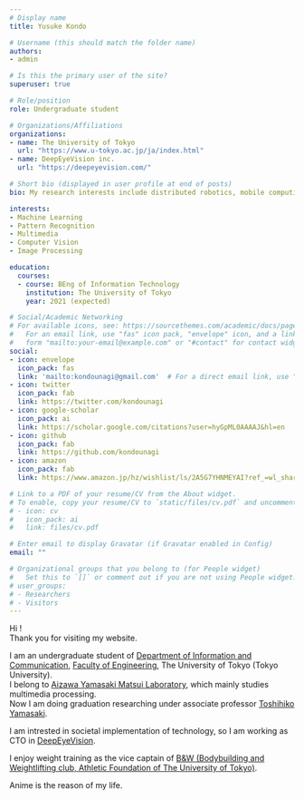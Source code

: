 ```yaml
---
# Display name
title: Yusuke Kondo

# Username (this should match the folder name)
authors:
- admin

# Is this the primary user of the site?
superuser: true

# Role/position
role: Undergraduate student

# Organizations/Affiliations
organizations:
- name: The University of Tokyo
  url: "https://www.u-tokyo.ac.jp/ja/index.html"
- name: DeepEyeVision inc.
  url: "https://deepeyevision.com/"

# Short bio (displayed in user profile at end of posts)
bio: My research interests include distributed robotics, mobile computing and programmable matter.

interests:
- Machine Learning
- Pattern Recognition
- Multimedia
- Computer Vision
- Image Processing

education:
  courses:
  - course: BEng of Information Technology
    institution: The University of Tokyo
    year: 2021 (expected)

# Social/Academic Networking
# For available icons, see: https://sourcethemes.com/academic/docs/page-builder/#icons
#   For an email link, use "fas" icon pack, "envelope" icon, and a link in the
#   form "mailto:your-email@example.com" or "#contact" for contact widget.
social:
- icon: envelope
  icon_pack: fas
  link: 'mailto:kondounagi@gmail.com'  # For a direct email link, use "mailto:test@example.org".
- icon: twitter
  icon_pack: fab
  link: https://twitter.com/kondounagi
- icon: google-scholar
  icon_pack: ai
  link: https://scholar.google.com/citations?user=hyGpML0AAAAJ&hl=en
- icon: github
  icon_pack: fab
  link: https://github.com/kondounagi
- icon: amazon
  icon_pack: fab
  link: https://www.amazon.jp/hz/wishlist/ls/2A5G7YHNMEYAI?ref_=wl_share

# Link to a PDF of your resume/CV from the About widget.
# To enable, copy your resume/CV to `static/files/cv.pdf` and uncomment the lines below.
# - icon: cv
#   icon_pack: ai
#   link: files/cv.pdf

# Enter email to display Gravatar (if Gravatar enabled in Config)
email: ""

# Organizational groups that you belong to (for People widget)
#   Set this to `[]` or comment out if you are not using People widget.
# user_groups:
# - Researchers
# - Visitors
---
```


Hi !  
Thank you for visiting my website.

I am an undergraduate student of [Department of Information and Communication](https://www.ee.t.u-tokyo.ac.jp/j/), 
[Faculty of Engineering](https://www.t.u-tokyo.ac.jp/foe/index.html), The University of Tokyo (Tokyo University).  
I belong to [Aizawa Yamasaki Matsui Laboratory](http://www.hal.t.u-tokyo.ac.jp/lab/en/index_1.xhtml), which mainly studies multimedia processing.  
Now I am doing graduation researching under associate professor [Toshihiko Yamasaki](https://www.hal.t.u-tokyo.ac.jp/~yamasaki/index-e.html).

I am intrested in societal implementation of technology, so I am working as CTO in [DeepEyeVision](https://deepeyevision.com).

I enjoy weight training as the vice captain of [B&W (Bodybuilding and Weightlifting club, Athletic Foundation of The University of Tokyo)](http://www.undou-kai.com/).

Anime is the reason of my life.
